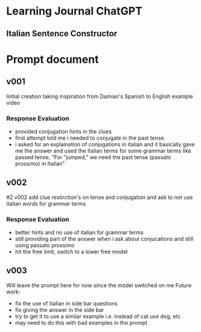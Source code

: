 # Learning Journal ChatGPT
## Italian Sentence Constructor

# Prompt document
## v001
Initial creation taking inspiration from Damian's Spanish to English example video
### Response Evaluation
- provided conjugation hints in the clues
- first attempt told me i needed to conjugate in the past tense.
- i asked for an explaination of conjugations in italian and it basically gave me the answer and used the Italian terms for some grammar terms like passed tense, "For "jumped," we need the past tense (passato prossimo) in Italian"

## v002
#2 v002 add clue restirction's on tense and conjugation and ask to not use italian words for grammar terms
### Response Evaluation
- better hints and no use of italian for grammar terms
- still providing part of the answer when i ask about conjucations and still using passato prossimo
- hit the free limit, switch to a lower free model
## v003
Will leave the prompt here for now since the model switched on me
Future work:
- fix the use of Italian in side bar questions
- fix giving the answer in the side bar
- try to get it to use a similar example i.e. instead of cat use dog, etc
- may need to do this with bad examples in the prompt